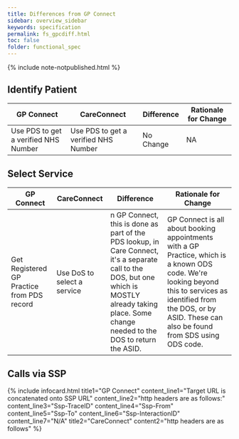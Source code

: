 ```yaml
---
title: Differences from GP Connect
sidebar: overview_sidebar
keywords: specification
permalink: fs_gpcdiff.html
toc: false
folder: functional_spec
---
```


{% include note-notpublished.html %}

## Identify Patient

GP Connect | CareConnect | Difference | Rationale for Change
-----------|-------------|------------|---------
Use PDS to get a verified NHS Number | Use PDS to get a verified NHS Number | No Change | NA

## Select Service

GP Connect | CareConnect | Difference | Rationale for Change
-----------|-------------|------------|---------
Get Registered GP Practice from PDS record | Use DoS to select a service | n GP Connect, this is done as part of the PDS lookup, in Care Connect, it's a separate call to the DOS, but one which is MOSTLY already taking place. Some change needed to the DOS to return the ASID. | GP Connect is all about booking appointments with a GP Practice, which is a known ODS code. We're looking beyond this to services as identified from the DOS, or by ASID. These can also be found from SDS using ODS code.

## Calls via SSP

{% include infocard.html title1="GP Connect" content_line1="Target URL is concatenated onto SSP URL" content_line2="http headers are as follows:" content_line3="Ssp-TraceID"  content_line4="Ssp-From" content_line5="Ssp-To" content_line6="Ssp-InteractionID" content_line7="N/A" title2="CareConnect" content2="http headers are as follows" %}
